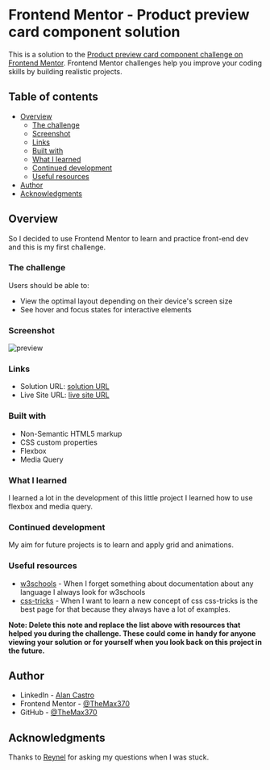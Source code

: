 # Frontend Mentor - Product preview card component solution

This is a solution to the [Product preview card component challenge on Frontend Mentor](https://www.frontendmentor.io/challenges/product-preview-card-component-GO7UmttRfa). Frontend Mentor challenges help you improve your coding skills by building realistic projects. 

## Table of contents

- [Overview](#overview)
  - [The challenge](#the-challenge)
  - [Screenshot](#screenshot)
  - [Links](#links)
  - [Built with](#built-with)
  - [What I learned](#what-i-learned)
  - [Continued development](#continued-development)
  - [Useful resources](#useful-resources)
- [Author](#author)
- [Acknowledgments](#acknowledgments)


## Overview

So I decided to use Frontend Mentor to learn and practice front-end dev and this is my first challenge.

### The challenge

Users should be able to:

- View the optimal layout depending on their device's screen size
- See hover and focus states for interactive elements

### Screenshot

![preview](https://user-images.githubusercontent.com/69474247/176799330-e6d5d861-fbd9-4d2c-9a68-6bb01bedfbc2.PNG)

### Links

- Solution URL: [solution URL](https://www.frontendmentor.io/solutions/flexbox-PjHQxzhuuU)
- Live Site URL: [live site URL](https://themax370.github.io/Product-preview-card-component/)

### Built with

- Non-Semantic HTML5 markup
- CSS custom properties
- Flexbox
- Media Query


### What I learned

I learned a lot in the development of this little project I learned how to use flexbox and media query.

### Continued development

My aim for future projects is to learn and apply grid and animations.

### Useful resources

- [w3schools](https://www.w3schools.com/css/) - When I forget something about documentation about any language I always look for w3schools
- [css-tricks](https://css-tricks.com/) - When I want to learn a new concept of css css-tricks is the best page for that because they always
have a lot of examples.

**Note: Delete this note and replace the list above with resources that helped you during the challenge. These could come in handy for anyone viewing your solution or for yourself when you look back on this project in the future.**

## Author

- LinkedIn - [Alan Castro](https://www.linkedin.com/in/alan-castro-b0a2401b0/)
- Frontend Mentor - [@TheMax370](https://www.frontendmentor.io/profile/TheMax370)
- GitHub - [@TheMax370](https://github.com/TheMax370)

## Acknowledgments

Thanks to [Reynel](https://github.com/AxelCreations) for asking my questions when I was stuck.
